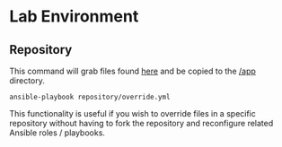 # Lab Environment

## Repository

This command will grab files found [here](/resource/repository) and be copied to the [/app](/app) directory.

```
ansible-playbook repository/override.yml
```

This functionality is useful if you wish to override files in a specific repository without having to fork the repository and reconfigure related Ansible roles / playbooks.
